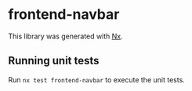 # frontend-navbar

This library was generated with [Nx](https://nx.dev).

## Running unit tests

Run `nx test frontend-navbar` to execute the unit tests.
